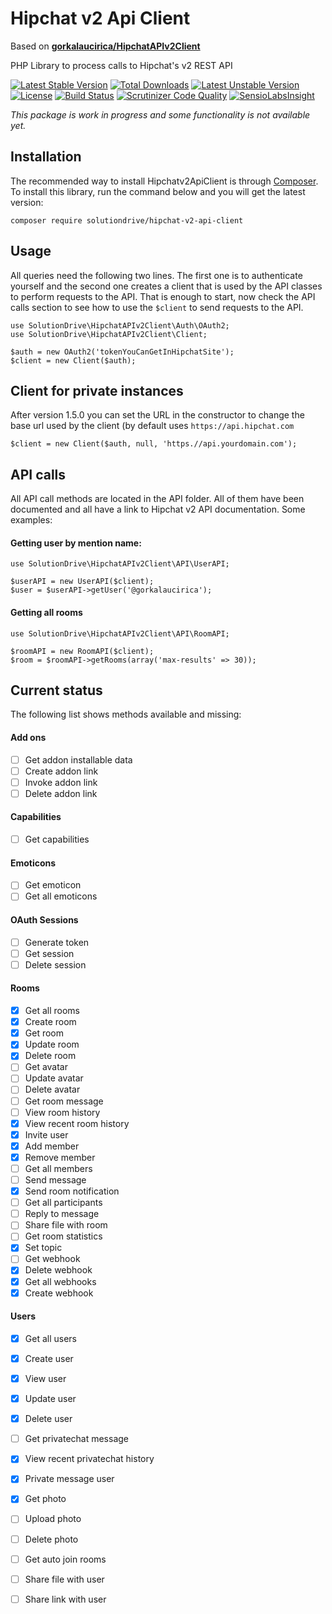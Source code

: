 # Hipchat v2 Api Client

Based on [**gorkalaucirica/HipchatAPIv2Client**](https://github.com/gorkalaucirica/HipchatAPIv2Client)

PHP Library to process calls to Hipchat's v2 REST API

[![Latest Stable Version](https://poser.pugx.org/solutiondrive/hipchat-v2-api-client/v/stable)](https://packagist.org/packages/solutiondrive/hipchat-v2-api-client)
[![Total Downloads](https://poser.pugx.org/solutiondrive/hipchat-v2-api-client/downloads)](https://packagist.org/packages/solutiondrive/hipchat-v2-api-client)
[![Latest Unstable Version](https://poser.pugx.org/solutiondrive/hipchat-v2-api-client/v/unstable)](https://packagist.org/packages/solutiondrive/hipchat-v2-api-client)
[![License](https://poser.pugx.org/solutiondrive/hipchat-v2-api-client/license)](https://packagist.org/packages/solutiondrive/hipchat-v2-api-client)
[![Build Status](https://travis-ci.org/solutionDrive/HipchatAPIv2Client.svg?branch=master)](https://travis-ci.org/solutionDrive/HipchatAPIv2Client)
[![Scrutinizer Code Quality](https://scrutinizer-ci.com/g/solutionDrive/HipchatAPIv2Client/badges/quality-score.png?b=master)](https://scrutinizer-ci.com/g/solutionDrive/HipchatAPIv2Client/?branch=master)
[![SensioLabsInsight](https://insight.sensiolabs.com/projects/fe1dde4f-3158-45db-8f9a-315f97f2cd54/mini.png)](https://insight.sensiolabs.com/projects/fe1dde4f-3158-45db-8f9a-315f97f2cd54)

*This package is work in progress and some functionality is not available yet.*

## Installation

The recommended way to install Hipchatv2ApiClient is through [Composer](https://getcomposer.org).
To install this library, run the command below and you will get the latest version:

    composer require solutiondrive/hipchat-v2-api-client
    
## Usage

All queries need the following two lines. The first one is to authenticate yourself and the second one creates a
client that is used by the API classes to perform requests to the API. That is enough to start, now check the API calls
section to see how to use the `$client` to send requests to the API.

    use SolutionDrive\HipchatAPIv2Client\Auth\OAuth2;
    use SolutionDrive\HipchatAPIv2Client\Client;

    $auth = new OAuth2('tokenYouCanGetInHipchatSite');
    $client = new Client($auth);
    
## Client for private instances

After version 1.5.0 you can set the URL in the constructor to change the base url used by the client (by default uses 
`https://api.hipchat.com`

    $client = new Client($auth, null, 'https.//api.yourdomain.com');

## API calls

All API call methods are located in the API folder. All of them have been documented and all have a link to Hipchat v2
API documentation. Some examples:

#### Getting user by mention name:

    use SolutionDrive\HipchatAPIv2Client\API\UserAPI;

    $userAPI = new UserAPI($client);
    $user = $userAPI->getUser('@gorkalaucirica');

#### Getting all rooms
    
    use SolutionDrive\HipchatAPIv2Client\API\RoomAPI;

    $roomAPI = new RoomAPI($client);
    $room = $roomAPI->getRooms(array('max-results' => 30));

## Current status

The following list shows methods available and missing:

#### Add ons
- [ ] Get addon installable data
- [ ] Create addon link
- [ ] Invoke addon link
- [ ] Delete addon link

#### Capabilities
- [ ] Get capabilities

#### Emoticons
- [ ] Get emoticon
- [ ] Get all emoticons

#### OAuth Sessions
- [ ] Generate token
- [ ] Get session
- [ ] Delete session

#### Rooms
- [x] Get all rooms
- [x] Create room
- [x] Get room
- [x] Update room
- [x] Delete room
- [ ] Get avatar
- [ ] Update avatar
- [ ] Delete avatar
- [ ] Get room message
- [ ] View room history
- [x] View recent room history
- [x] Invite user
- [x] Add member
- [x] Remove member
- [ ] Get all members
- [ ] Send message
- [x] Send room notification
- [ ] Get all participants
- [ ] Reply to message
- [ ] Share file with room
- [ ] Get room statistics
- [x] Set topic
- [ ] Get webhook
- [x] Delete webhook
- [x] Get all webhooks
- [x] Create webhook

#### Users
- [x] Get all users
- [x] Create user
- [x] View user
- [x] Update user
- [x] Delete user
- [ ] Get privatechat message
- [x] View recent privatechat history
- [x] Private message user
- [x] Get photo
- [ ] Upload photo
- [ ] Delete photo
- [ ] Get auto join rooms
- [ ] Share file with user
- [ ] Share link with user


